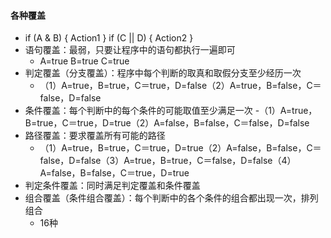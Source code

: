 #### 各种覆盖
- if (A & B) { Action1 } 
  if (C || D) { Action2 } 
- 语句覆盖：最弱，只要让程序中的语句都执行一遍即可
	- A=true B=true C=true
- 判定覆盖（分支覆盖）：程序中每个判断的取真和取假分支至少经历一次
	- （1）A=true，B=true，C＝true，D=false（2）A=true，B=false，C＝false，D=false
- 条件覆盖：每个判断中的每个条件的可能取值至少满足一次
	-（1）A=true，B=true，C＝true，D=true（2）A=false，B=false，C＝false，D=false
- 路径覆盖：要求覆盖所有可能的路径
	- （1）A=true，B=true，C＝true，D=true（2）A=false，B=false，C＝false，D=false（3）A=true，B=true，C＝false，D=false（4）A=false，B=false，C＝true，D=true
- 判定条件覆盖：同时满足判定覆盖和条件覆盖
- 组合覆盖（条件组合覆盖）：每个判断中的各个条件的组合都出现一次，排列组合
	- 16种
